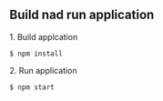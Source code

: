 ## Build nad run application
1\. Build applcation

```
$ npm install
```
2\. Run application

```
$ npm start
```